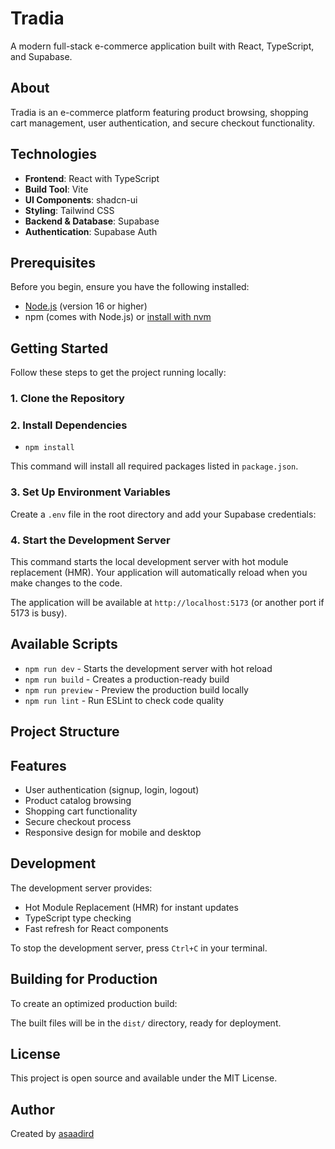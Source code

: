 # Tradia

A modern full-stack e-commerce application built with React, TypeScript, and Supabase.

## About

Tradia is an e-commerce platform featuring product browsing, shopping cart management, user authentication, and secure checkout functionality.

## Technologies

- **Frontend**: React with TypeScript
- **Build Tool**: Vite
- **UI Components**: shadcn-ui
- **Styling**: Tailwind CSS
- **Backend & Database**: Supabase
- **Authentication**: Supabase Auth

## Prerequisites

Before you begin, ensure you have the following installed:
- [Node.js](https://nodejs.org/) (version 16 or higher)
- npm (comes with Node.js) or [install with nvm](https://github.com/nvm-sh/nvm#installing-and-updating)

## Getting Started

Follow these steps to get the project running locally:

### 1. Clone the Repository


### 2. Install Dependencies

- `npm install`

This command will install all required packages listed in `package.json`.

### 3. Set Up Environment Variables

Create a `.env` file in the root directory and add your Supabase credentials:


### 4. Start the Development Server


This command starts the local development server with hot module replacement (HMR). Your application will automatically reload when you make changes to the code.

The application will be available at `http://localhost:5173` (or another port if 5173 is busy).

## Available Scripts

- `npm run dev` - Starts the development server with hot reload
- `npm run build` - Creates a production-ready build
- `npm run preview` - Preview the production build locally
- `npm run lint` - Run ESLint to check code quality

## Project Structure


## Features

- User authentication (signup, login, logout)
- Product catalog browsing
- Shopping cart functionality
- Secure checkout process
- Responsive design for mobile and desktop

## Development

The development server provides:
- Hot Module Replacement (HMR) for instant updates
- TypeScript type checking
- Fast refresh for React components

To stop the development server, press `Ctrl+C` in your terminal.

## Building for Production

To create an optimized production build:


The built files will be in the `dist/` directory, ready for deployment.

## License

This project is open source and available under the MIT License.

## Author

Created by [asaadird](https://github.com/asaadird)
